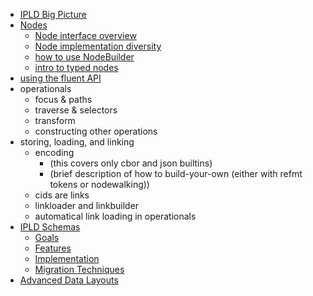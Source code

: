 - [IPLD Big Picture](./big-picture.md)
- [Nodes](./nodes.md)
	- [Node interface overview](./nodes.md#the-node-interface)
	- [Node implementation diversity](./nodes.md#node-implementations)
	- [how to use NodeBuilder](./nodes.md#using-nodebuilder)
	- [intro to typed nodes](./nodes.md#typed-nodes)
- [using the fluent API](./fluent.md)
- operationals
	- focus & paths
	- traverse & selectors
	- transform
	- constructing other operations
- storing, loading, and linking
	- encoding
		- (this covers only cbor and json builtins)
		- (brief description of how to build-your-own (either with refmt tokens or nodewalking))
	- cids are links
	- linkloader and linkbuilder
	- automatical link loading in operationals
- [IPLD Schemas](./schema.md)
	- [Goals](./schema.md#goals)
	- [Features](./schema.md#features)
	- [Implementation](./schema.md#implementation)
	- [Migration Techniques](./schema.md#schemas-and-migration)
- [Advanced Data Layouts](./advLayout.md)
